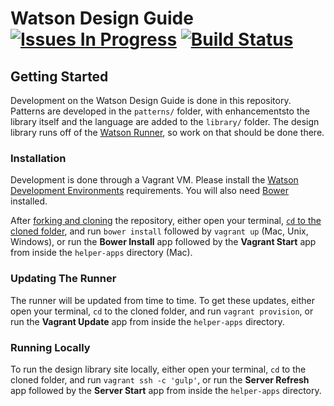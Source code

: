 # Watson Design Guide [![Issues In Progress](https://badge.waffle.io/ibm-watson/design-library.svg?label=In%20Progress&title=Issues%20In%20Progress)](http://waffle.io/ibm-watson/design-library) [![Build Status](https://travis-ci.org/IBM-Watson/design-library.svg?branch=develop)](https://travis-ci.org/IBM-Watson/design-library)


## Getting Started

Development on the Watson Design Guide is done in this repository. Patterns are developed in the `patterns/` folder, with enhancementsto the library itself and the language are added to the `library/` folder. The design library runs off of the [Watson Runner](https://github.com/IBM-Watson/runner), so work on that should be done there.

### Installation

Development is done through a Vagrant VM. Please install the [Watson Development Environments](https://github.com/IBM-Watson/environments/blob/gh-pages/README.md#ibm-watson-development-environments) requirements. You will also need [Bower](http://bower.io/) installed.

After [forking and cloning](https://guides.github.com/activities/forking/) the repository, either open your terminal, [`cd` to the cloned folder](http://blog.teamtreehouse.com/introduction-to-the-mac-os-x-command-line), and run `bower install` followed by `vagrant up` (Mac, Unix, Windows), or run the **Bower Install** app followed by the **Vagrant Start** app from inside the `helper-apps` directory (Mac).

### Updating The Runner

The runner will be updated from time to time. To get these updates, either open your terminal, `cd` to the cloned folder, and run `vagrant provision`, or run the **Vagrant Update** app from inside the `helper-apps` directory.

### Running Locally

To run the design library site locally, either open your terminal, `cd` to the cloned folder, and run `vagrant ssh -c 'gulp'`, or run the **Server Refresh** app followed by the **Server Start** app from inside the `helper-apps` directory.
